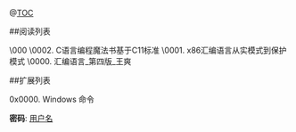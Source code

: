 @[TOC](-)

##阅读列表

\000
\0002. C语言编程魔法书基于C11标准
\0001. x86汇编语言从实模式到保护模式
\0000. 汇编语言_第四版_王爽


##扩展列表

0x0000. Windows 命令


**密码**: [用户名](https://github.com/wjshan0808)

